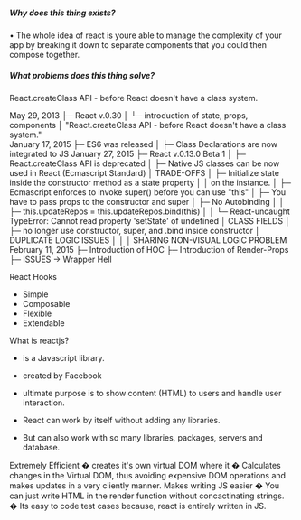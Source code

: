 ##### Why does this thing exists?
• The whole idea of react is youre able to manage the complexity of your app
  by breaking it down to separate components that you could then compose together.
##### What problems does this thing solve?

React.createClass API - before React doesn't have a class system.

May 29, 2013
      ├─  React v.0.30
      │    └─ introduction of state, props, components 
      │   "React.createClass API - before React doesn't have a class system."     
January 17, 2015
      ├─  ES6 was released
      │    ├─  Class Declarations are now integrated to JS
January 27, 2015
      ├─  React v.0.13.0 Beta 1
      │    ├─  React.createClass API is deprecated
      │    ├─  Native JS classes can be now used in React (Ecmascript Standard)
      │   TRADE-OFFS
      │    ├─  Initialize state inside the constructor method as a state property 
      │    │   on the instance. 
      │    ├─  Ecmascript enforces to invoke super() before you can use "this"
      │    ├─  You have to pass props to the constructor and super
      │    ├─  No Autobinding
      │    │     ├─ this.updateRepos = this.updateRepos.bind(this)
      │    │     └─ React-uncaught TypeError: Cannot read property 'setState' of undefined
      │   CLASS FIELDS
      │    ├─ no longer use constructor, super, and .bind inside constructor
      │   DUPLICATE LOGIC ISSUES
      │    │
      │   SHARING NON-VISUAL LOGIC PROBLEM
February 11, 2015
      ├─ Introduction of HOC
      ├─ Introduction of Render-Props
      ├─ ISSUES -> Wrapper Hell

React Hooks
- Simple
- Composable
- Flexible
- Extendable

What is reactjs?
- is a Javascript library.
- created by Facebook
- ultimate purpose is to show content (HTML) to users and handle user interaction.

- React can work by itself without adding any libraries.
- But can also work with so many libraries, packages, servers and database.


Extremely Efficient 
� creates it's own virtual DOM where it
� Calculates changes in the Virtual DOM, thus avoiding expensive DOM operations and makes updates in a very cliently manner.
Makes writing JS easier
� You can just write HTML in the render function without concactinating strings.
� Its easy to code test cases because, react is entirely written in JS.
   






